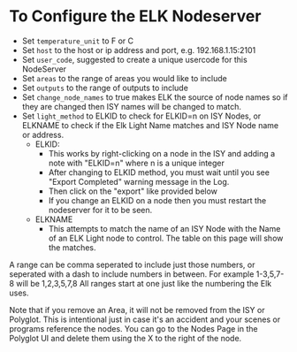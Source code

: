
# To Configure the ELK Nodeserver

- Set `temperature_unit` to F or C
- Set `host` to the host or ip address and port, e.g. 192.168.1.15:2101
- Set `user_code`, suggested to create a unique usercode for this NodeServer
- Set `areas` to the range of areas you would like to include
- Set `outputs` to the range of outputs to include
- Set `change_node_names` to true makes ELK the source of node names so if they are changed then ISY names will be changed to match.
- Set `light_method` to ELKID to check for ELKID=n on ISY Nodes, or ELKNAME to check if the Elk Light Name matches and ISY Node name or address.
  - ELKID:
    - This works by right-clicking on a node in the ISY and adding a note with "ELKID=n" where n is a unique integer
    - After changing to ELKID method, you must wait until you see "Export Completed" warning message in the Log.
    - Then click on the "export" like provided below
    - If you change an ELKID on a node then you must restart the nodeserver for it to be seen.
  - ELKNAME
    - This attempts to match the name of an ISY Node with the Name of an ELK Light node to control. The table on this page will show the matches.

A range can be comma seperated to include just those numbers, or seperated with a dash to include numbers in between.  For example 1-3,5,7-8 will be 1,2,3,5,7,8
All ranges start at one just like the numbering the Elk uses.

Note that if you remove an Area, it will not be removed from the ISY or Polyglot.  This is intentional just in case it's an accident and your scenes or programs reference the nodes.  You can go to the Nodes Page in the Polyglot UI and delete them using the X to the right of the node.



